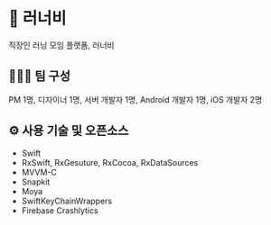 # 🐝 러너비

직장인 러닝 모임 플랫폼, 러너비

## 👩🏻‍💻 팀 구성

PM 1명, 디자이너 1명, 서버 개발자 1명, Android 개발자 1명, iOS 개발자 2명

## ⚙️ 사용 기술 및 오픈소스

- Swift
- RxSwift, RxGesuture, RxCocoa, RxDataSources
- MVVM-C
- Snapkit
- Moya
- SwiftKeyChainWrappers
- Firebase Crashlytics
